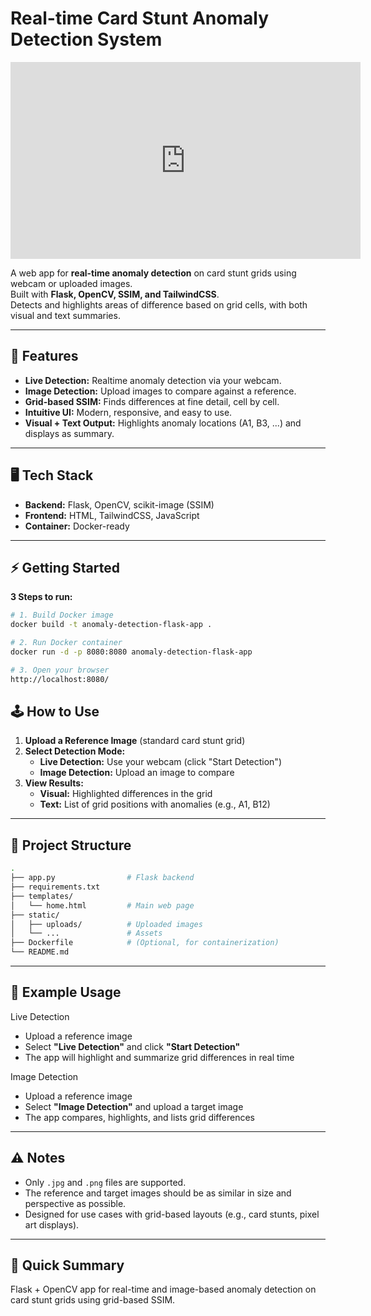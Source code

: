 # Real-time Card Stunt Anomaly Detection System

<iframe width="560" height="315" src="https://www.youtube.com/embed/Z2ZKleD3Bhc?si=GazFMJaOQ_aOBcOv" title="YouTube video player" frameborder="0" allow="accelerometer; autoplay; clipboard-write; encrypted-media; gyroscope; picture-in-picture; web-share" referrerpolicy="strict-origin-when-cross-origin" allowfullscreen></iframe>

A web app for **real-time anomaly detection** on card stunt grids using webcam or uploaded images.  
Built with **Flask, OpenCV, SSIM, and TailwindCSS**.  
Detects and highlights areas of difference based on grid cells, with both visual and text summaries.

---

## 🚀 Features

- **Live Detection:** Realtime anomaly detection via your webcam.
- **Image Detection:** Upload images to compare against a reference.
- **Grid-based SSIM:** Finds differences at fine detail, cell by cell.
- **Intuitive UI:** Modern, responsive, and easy to use.
- **Visual + Text Output:** Highlights anomaly locations (A1, B3, ...) and displays as summary.

---

## 🖥️ Tech Stack

- **Backend:** Flask, OpenCV, scikit-image (SSIM)
- **Frontend:** HTML, TailwindCSS, JavaScript
- **Container:** Docker-ready

---

## ⚡️ Getting Started

**3 Steps to run:**

```bash
# 1. Build Docker image
docker build -t anomaly-detection-flask-app .

# 2. Run Docker container
docker run -d -p 8080:8080 anomaly-detection-flask-app

# 3. Open your browser
http://localhost:8080/
```

## 🕹️ How to Use

1. **Upload a Reference Image** (standard card stunt grid)
2. **Select Detection Mode:**
    - **Live Detection:** Use your webcam (click "Start Detection")
    - **Image Detection:** Upload an image to compare
3. **View Results:**
    - **Visual:** Highlighted differences in the grid
    - **Text:** List of grid positions with anomalies (e.g., A1, B12)

---

## 📁 Project Structure

```bash
.
├── app.py                # Flask backend
├── requirements.txt
├── templates/
│   └── home.html         # Main web page
├── static/
│   ├── uploads/          # Uploaded images
│   └── ...               # Assets
├── Dockerfile            # (Optional, for containerization)
└── README.md
```

---

## 📝 Example Usage

Live Detection

- Upload a reference image
- Select **"Live Detection"** and click **"Start Detection"**
- The app will highlight and summarize grid differences in real time

Image Detection

- Upload a reference image
- Select **"Image Detection"** and upload a target image
- The app compares, highlights, and lists grid differences

---

## ⚠️ Notes

- Only `.jpg` and `.png` files are supported.
- The reference and target images should be as similar in size and perspective as possible.
- Designed for use cases with grid-based layouts (e.g., card stunts, pixel art displays).

---

## 📝 Quick Summary

Flask + OpenCV app for real-time and image-based anomaly detection on card stunt grids using grid-based SSIM.
